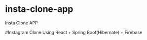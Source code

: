 # insta-clone-app
Insta Clone APP

#Instagram Clone Using React + Spring Boot(Hibernate) + Firebase
